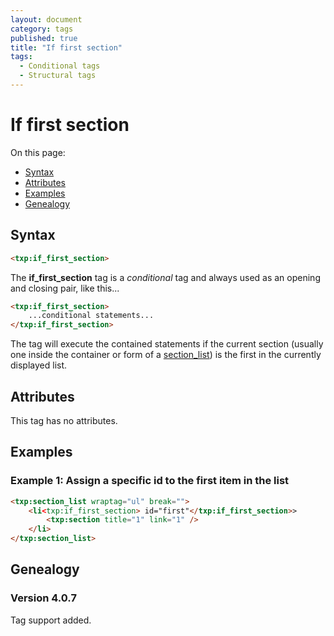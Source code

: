 ```yaml
---
layout: document
category: tags
published: true
title: "If first section"
tags:
  - Conditional tags
  - Structural tags
---
```


# If first section

On this page:

* [Syntax](#syntax)
* [Attributes](#attributes)
* [Examples](#examples)
* [Genealogy](#genealogy)

## Syntax

~~~ html
<txp:if_first_section>
~~~

The **if_first_section** tag is a *conditional* tag and always used as an opening and closing pair, like this...

~~~ html
<txp:if_first_section>
    ...conditional statements...
</txp:if_first_section>
~~~

The tag will execute the contained statements if the current section (usually one inside the container or form of a [section_list](section-list)) is the first in the currently displayed list.

## Attributes

This tag has no attributes.

## Examples

### Example 1: Assign a specific id to the first item in the list

~~~ html
<txp:section_list wraptag="ul" break="">
    <li<txp:if_first_section> id="first"</txp:if_first_section>>
        <txp:section title="1" link="1" />
    </li>
</txp:section_list>
~~~

## Genealogy

### Version 4.0.7

Tag support added.
